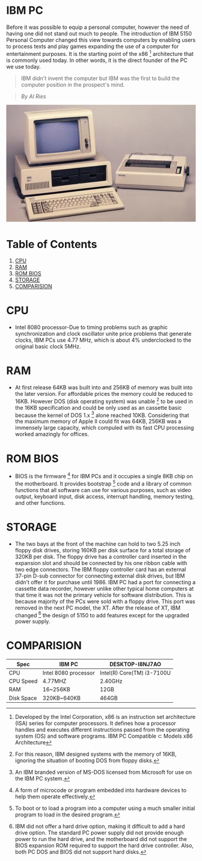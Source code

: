 # IBM PC
Before it was possible to equip a personal computer, however the need of having one did not stand out much to people. The introduction of IBM 5150 Personal Computer changed this view towards computers by enabling users to process texts and play games expanding the use of a computer for entertainment purposes. It is the starting point of the x86 [^1] architecture that is commonly used today. In other words, it is the direct founder of the PC we use today.

> IBM didn't invent the computer but IBM was the first to build the computer position in the prospect's mind.

> *By Al Ries*

[^1]: Developed by the Intel Corporation, x86 is an instruction set architecture (ISA) series for computer processors. It defines how a processor handles and executes different instructions passed from the operating system (OS) and software programs. IBM PC Compatible ⊂ Models x86 Architecture

![IBM PC](IBM%20PC.jpg)


# Table of Contents

1. [CPU](#CPU)
2. [RAM](#RAM)
3. [ROM BIOS](#ROM-BIOS)
4. [STORAGE](#STORAGE)
5. [COMPARISION](#COMPARISION)
   
<a name="CPU"></a>
# CPU

   * Intel 8080 processor-Due to timing problems such as graphic synchronization and clock oscillator unite price problems that generate clocks, IBM PCs use 4.77 MHz, which is about 4% underclocked to the original basic clock 5MHz.

<a name="RAM"></a>
# RAM

   * At first release 64KB was built into and 256KB of memory was built into the later version. For affordable prices the memory could be reduced to 16KB. However DOS (disk operating system) was unable [^3] to be used in the 16KB specification and could be only used as an cassette basic because the kernel of DOS 1.x [^2] alone reached 10KB. Considering that the maximum memory of Apple II could fit was 64KB, 256KB was a immensely large capacity, which compuled with its fast CPU processing worked amazingly for offices.
     
   [^2]: An IBM branded version of MS-DOS licensed from Microsoft for use on the IBM PC system.
   
   [^3]: For this reason, IBM designed systems with the memory of 16KB, ignoring the situation of booting DOS from floppy disks.

<a name="ROM-BIOS"></a>
# ROM BIOS

  * BIOS is the firmware [^4] for IBM PCs and it occupies a single 8KB chip on the motherboard. It provides bootstrap [^5] code and a library of common functions that all software can use for various purposes, such as video output, keyboard input, disk access, interrupt handling, memory testing, and other functions.
    
[^4]: A form of microcode or program embedded into hardware devices to help them operate effectively.

[^5]: To boot or to load a program into a computer using a much smaller initial program to load in the desired program.

<a name="STORAGE"></a>
# STORAGE

  * The two bays at the front of the machine can hold to two 5.25 inch floppy disk drives, storing 160KB per disk surface for a total storage of 320KB per disk. The floppy drive has a controller card inserted in the expansion slot and should be connected by his one ribbon cable with two edge connectors. The IBM floppy controller card has an external 37-pin D-sub connector for connecting external disk drives, but IBM didn't offer it for purchase until 1986. IBM PC had a port for connecting a cassette data recorder, however unlike other typical home computers at that time it was not the primary vehicle for software distribution. This is because majority of the PCs were sold with a floppy drive. This port was removed in the next PC model, the XT. After the release of XT, IBM changed [^6] the design of 5150 to add features except for the upgraded power supply.
    
      [^6]: IBM did not offer a hard drive option, making it difficult to add a hard drive option. The standard PC power supply did not provide enough power to run the hard drive, and the motherboard did not support the BIOS expansion ROM required to support the hard drive controller. Also, both PC DOS and BIOS did not support hard disks.

<a name="COMPARISION"></a>
# COMPARISION

Spec | IBM PC | DESKTOP-I8NJ7AO
--- | --- | ---
CPU | Intel 8080 processor | Intel(R) Core(TM) i3-7100U
CPU Speed | 4.77MHZ | 2.40GHz
RAM | 16~256KB | 12GB
Disk Space | 320KB~640KB | 464GB




